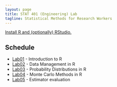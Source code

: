 ```yaml
---
layout: page
title: STAT 401 (Engineering) Lab
tagline: Statistical Methods for Research Workers
---
```


[Install R and (optionally) RStudio.](installation.html)

## Schedule

 - [Lab01](lab01/lab01.html) - Introduction to R
 - [Lab02](lab02/lab02.html) - Data Management in R
 - [Lab03](lab03/lab03.html) - Probability Distributions in R
 - [Lab04](lab04/lab04.html) - Monte Carlo Methods in R
 - [Lab05](lab05/lab05.html) - Estimator evaluation

